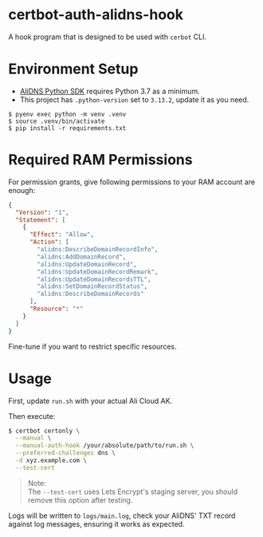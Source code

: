 # certbot-auth-alidns-hook

A hook program that is designed to be used with `cerbot` CLI.


# Environment Setup

- [AliDNS Python SDK](https://api.aliyun.com/api-tools/sdk/Alidns?version=2015-01-09&language=python-tea&tab=primer-doc) requires Python 3.7 as a minimum.
- This project has `.python-version` set to `3.13.2`, update it as you need.

```
$ pyenv exec python -m venv .venv
$ source .venv/bin/activate
$ pip install -r requirements.txt
```


# Required RAM Permissions

For permission grants, give following permissions to your RAM account are enough:
```json
{
  "Version": "1",
  "Statement": [
    {
      "Effect": "Allow",
      "Action": [
        "alidns:DescribeDomainRecordInfo",
        "alidns:AddDomainRecord",
        "alidns:UpdateDomainRecord",
        "alidns:UpdateDomainRecordRemark",
        "alidns:UpdateDomainRecordsTTL",
        "alidns:SetDomainRecordStatus",
        "alidns:DescribeDomainRecords"
      ],
      "Resource": "*"
    }
  ]
}
```

Fine-tune if you want to restrict specific resources. 


# Usage

First, update `run.sh` with your actual Ali Cloud AK.

Then execute: 

```bash
$ certbot certonly \
  --manual \
  --manual-auth-hook /your/absolute/path/to/run.sh \
  --preferred-challenges dns \
  -d xyz.example.com \
  --test-cert
```

> Note:  
> The `--test-cert` uses Lets Encrypt's staging server, you should remove this option after testing. 

Logs will be written to `logs/main.log`, check your AliDNS' TXT record against log messages, ensuring it works as expected.
